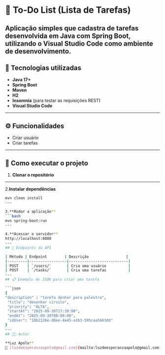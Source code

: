 # 📝 To-Do List (Lista de Tarefas)
Aplicação simples que cadastra de tarefas desenvolvida em **Java** com **Spring Boot**, utilizando o **Visual Studio Code** como ambiente de desenvolvimento.
---
## 🚀 Tecnologias utilizadas
- **Java 17+**
- **Spring Boot**
- **Maven**
- **H2** 
- **Insomnia** (para testar as requisições REST)
- **Visual Studio Code**
---
## ⚙️ Funcionalidades
- Criar usuário 
- Criar tarefas  

---

## 🔧 Como executar o projeto

1. **Clonar o repositório**
---
2.**Instalar dependências**
   ```bash
   mvn clean install
---

3.**Rodar a aplicação**
  ```bash
  mvn spring-boot:run
---

4.**Acessar o servidor**
http://localhost:8080
---
## 🧠 Endpoints da API

| Método | Endpoint        | Descrição                 |
|---------|-----------------|---------------------------|
| POST    | `/users/`       | Cria uma usuário          |
| POST    | `/tasks/`       | Cria uma tarefas          |
---
## 📋 Exemplo de JSON para criar uma tarefa

```json
{
  "description" : "tarefa denhar para palestra",
	"title": "desenhar circulo",
	"priority": "ALTA",
	"startAt": "2025-09-30T17:30:00",
	"endAt": "2025-09-30T00:00:00",
	"idUser": "10b2126e-d8ee-4a45-a1b3-595caa5663dd"
}
---
## 👩‍💻 Autor

**Luz Apolo**  
📧 [luzdeesperanzaapolo@gmail.com](mailto:luzdeesperanzaapolo@gmail.com)  






